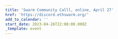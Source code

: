 ```yaml
---
title: 'Swarm Community Calll, online, April 27'
href: 'https://discord.ethswarm.org/'
add_to_calendar: ''
start_date: 2023-04-26T22:00:00.000Z
_template: event
---
```


